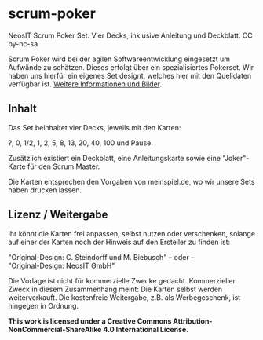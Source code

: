 scrum-poker
===========

NeosIT Scrum Poker Set. Vier Decks, inklusive Anleitung und Deckblatt. CC by-nc-sa

Scrum Poker wird bei der agilen Softwareentwicklung eingesetzt um Aufwände zu schätzen. Dieses erfolgt über ein spezialisiertes Pokerset. Wir haben uns hierfür ein eigenes Set designt, welches hier mit den Quelldaten verfügbar ist. [Weitere Informationen und Bilder](http://mbiebusch.de/planning-poker-set/).

Inhalt
------

Das Set beinhaltet vier Decks, jeweils mit den Karten:

?, 0, 1/2, 1, 2, 5, 8, 13, 20, 40, 100 und Pause.

Zusätzlich existiert ein Deckblatt, eine Anleitungskarte sowie eine "Joker"-Karte für den Scrum Master. 

Die Karten entsprechen den Vorgaben von meinspiel.de, wo wir unsere Sets haben drucken lassen. 

Lizenz / Weitergabe
-------------------

Ihr könnt die Karten frei anpassen, selbst nutzen oder verschenken, solange auf einer der Karten noch der Hinweis auf den Ersteller zu finden ist: 

"Original-Design: C. Steindorff und M. Biebusch" 
– oder –  
"Original-Design: NeosIT GmbH"

Die Vorlage ist nicht für kommerzielle Zwecke gedacht. Kommerzieller Zweck in diesem Zusammenhang meint: Die Karten selbst werden weiterverkauft. Die kostenfreie Weitergabe, z.B. als Werbegeschenk, ist hingegen in Ordnung.


**This work is licensed under a Creative Commons Attribution-NonCommercial-ShareAlike 4.0 International License.**